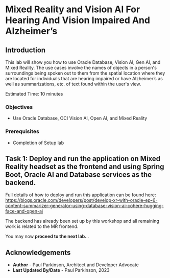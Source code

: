 # Mixed Reality and Vision AI For Hearing And Vision Impaired And Alzheimer’s

## Introduction

This lab will show you how to use Oracle Database, Vision AI, Gen AI, and Mixed Reality. 
The use cases involve the names of objects in a person's surroundings being spoken out to them from the spatial location where they are located for individuals that are hearing impaired or have Alzheimer’s as well as summarizations, etc. of text found within the user's view.

Estimated Time:  10 minutes

[](youtube:40ADd-ALkcc)

[](youtube:QTe2trT2ZHM)

### Objectives

-   Use Oracle Database, OCI Vision AI, Open AI, and Mixed Reality

### Prerequisites

- Completion of Setup lab

## Task 1: Deploy and run the application on Mixed Reality headset as the frontend and using Spring Boot, Oracle AI and Database services as the backend.

Full details of how to deploy and run this application can be found here: https://blogs.oracle.com/developers/post/develop-xr-with-oracle-ep-6-content-summarizer-generator-using-database-vision-ai-cohere-hugging-face-and-open-ai

The backend has already been set up by this workshop and all remaining work is related to the MR frontend. 

You may now **proceed to the next lab.**..

## Acknowledgements

* **Author** - Paul Parkinson, Architect and Developer Advocate
* **Last Updated By/Date** - Paul Parkinson, 2023
